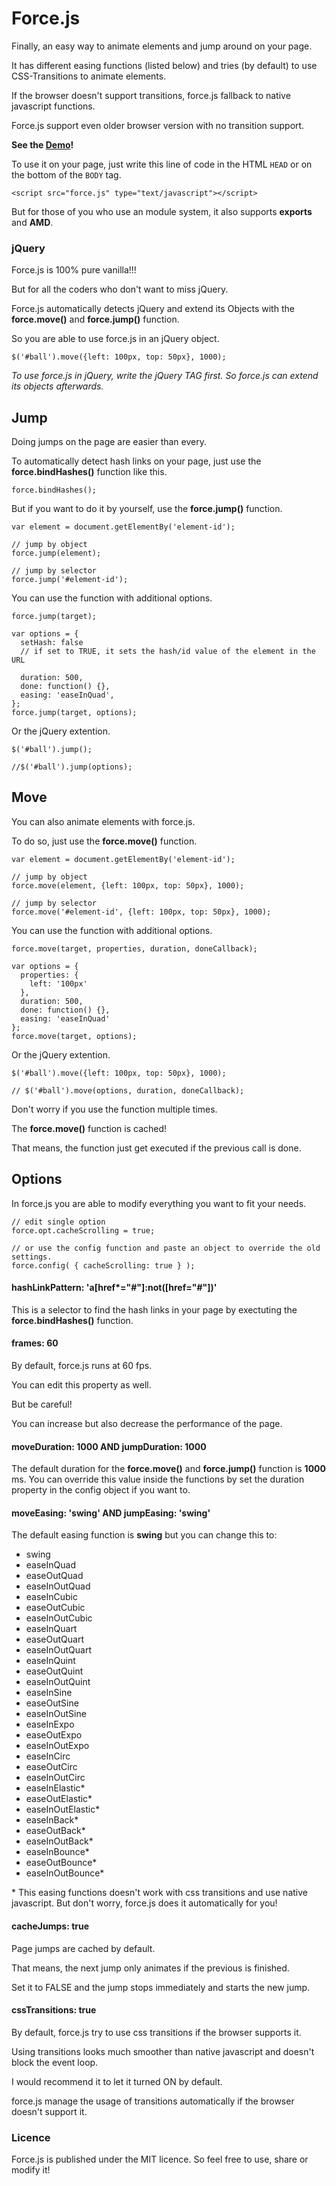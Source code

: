 # Force.js

Finally, an easy way to animate elements and jump around on your page.

It has different easing functions (listed below) and tries (by default) to use CSS-Transitions to animate elements.

If the browser doesn't support transitions, force.js fallback to native javascript functions.

Force.js support even older browser version with no transition support.

**See the [Demo](http://gravmatt.com/force-js)!**

To use it on your page, just write this line of code in the HTML `HEAD` or on the bottom of the `BODY` tag.

```
<script src="force.js" type="text/javascript"></script>
```

But for those of you who use an module system, it also supports **exports** and **AMD**.

### jQuery

Force.js is 100% pure vanilla!!!

But for all the coders who don't want to miss jQuery.

Force.js automatically detects jQuery and extend its Objects with the **force.move()** and **force.jump()** function.

So you are able to use force.js in an jQuery object.

```
$('#ball').move({left: 100px, top: 50px}, 1000);
```

*To use force.js in jQuery, write the jQuery TAG first. So force.js can extend its objects afterwards.*

## Jump

Doing jumps on the page are easier than every.

To automatically detect hash links on your page, just use the **force.bindHashes()** function like this.

```
force.bindHashes();
```

But if you want to do it by yourself, use the **force.jump()** function.

```
var element = document.getElementBy('element-id');

// jump by object
force.jump(element);

// jump by selector
force.jump('#element-id');
```

You can use the function with additional options.

```
force.jump(target);

var options = {
  setHash: false
  // if set to TRUE, it sets the hash/id value of the element in the URL

  duration: 500,
  done: function() {},
  easing: 'easeInQuad',
};
force.jump(target, options);
```

Or the jQuery extention.

```
$('#ball').jump();

//$('#ball').jump(options);
```

## Move

You can also animate elements with force.js.

To do so, just use the **force.move()** function.

```
var element = document.getElementBy('element-id');

// jump by object
force.move(element, {left: 100px, top: 50px}, 1000);

// jump by selector
force.move('#element-id', {left: 100px, top: 50px}, 1000);
```

You can use the function with additional options.

```
force.move(target, properties, duration, doneCallback);

var options = {
  properties: {
    left: '100px'
  },
  duration: 500,
  done: function() {},
  easing: 'easeInQuad'
};
force.move(target, options);
```

Or the jQuery extention.

```
$('#ball').move({left: 100px, top: 50px}, 1000);

// $('#ball').move(options, duration, doneCallback);
```

Don't worry if you use the function multiple times.

The **force.move()** function is cached!

That means, the function just get executed if the previous call is done.

## Options

In force.js you are able to modify everything you want to fit your needs.

```
// edit single option
force.opt.cacheScrolling = true;

// or use the config function and paste an object to override the old settings.
force.config( { cacheScrolling: true } );
```

#### hashLinkPattern: 'a[href*="#"]:not([href="#"])'
This is a selector to find the hash links in your page by exectuting the **force.bindHashes()** function.

#### frames: 60

By default, force.js runs at 60 fps.

You can edit this property as well.

But be careful!

You can increase but also decrease the performance of the page.

#### moveDuration: 1000 AND jumpDuration: 1000

The default duration for the **force.move()** and **force.jump()** function is **1000** ms.
You can override this value inside the functions by set the duration property in the config object if you want to.

#### moveEasing: 'swing' AND jumpEasing: 'swing'

The default easing function is **swing** but you can change this to:
- swing
- easeInQuad
- easeOutQuad
- easeInOutQuad
- easeInCubic
- easeOutCubic
- easeInOutCubic
- easeInQuart
- easeOutQuart
- easeInOutQuart
- easeInQuint
- easeOutQuint
- easeInOutQuint
- easeInSine
- easeOutSine
- easeInOutSine
- easeInExpo
- easeOutExpo
- easeInOutExpo
- easeInCirc
- easeOutCirc
- easeInOutCirc
- easeInElastic*
- easeOutElastic*
- easeInOutElastic*
- easeInBack*
- easeOutBack*
- easeInOutBack*
- easeInBounce*
- easeOutBounce*
- easeInOutBounce*

\* This easing functions doesn't work with css transitions and use native javascript.
But don't worry, force.js does it automatically for you!

#### cacheJumps: true

Page jumps are cached by default.

That means, the next jump only animates if the previous is finished.

Set it to FALSE and the jump stops immediately and starts the new jump.

#### cssTransitions: true

By default, force.js try to use css transitions if the browser supports it.

Using transitions looks much smoother than native javascript and doesn't block the event loop.

I would recommend it to let it turned ON by default.

force.js manage the usage of transitions automatically if the browser doesn't support it.

### Licence
Force.js is published under the MIT licence. So feel free to use, share or modify it!
